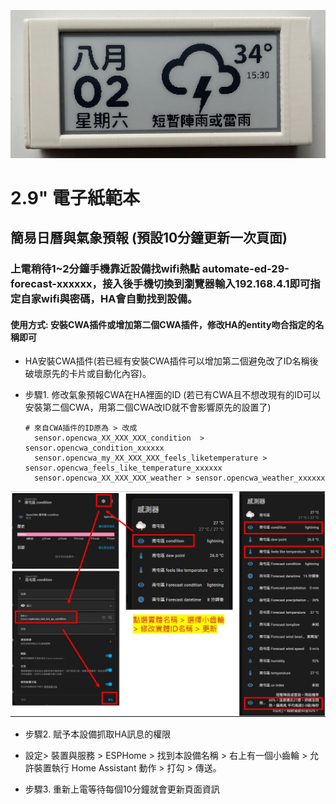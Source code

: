![081733](/ED_29/image/B8AD097F.jpg)

# 2.9" 電子紙範本
## 簡易日曆與氣象預報 (預設10分鐘更新一次頁面)
### 上電稍待1~2分鐘手機靠近設備找wifi熱點 automate-ed-29-forecast-xxxxxx，接入後手機切換到瀏覽器輸入192.168.4.1即可指定自家wifi與密碼，HA會自動找到設備。
#### 使用方式: 安裝CWA插件或增加第二個CWA插件，修改HA的entity吻合指定的名稱即可 

- HA安裝CWA插件(若已經有安裝CWA插件可以增加第二個避免改了ID名稱後破壞原先的卡片或自動化內容)。
- 步驟1. 修改氣象預報CWA在HA裡面的ID (若已有CWA且不想改現有的ID可以安裝第二個CWA，用第二個CWA改ID就不會影響原先的設置了)

      # 來自CWA插件的ID原為 > 改成
        sensor.opencwa_XX_XXX_XXX_condition  >   sensor.opencwa_condition_xxxxxx
        sensor.opencwa_my_XX_XXX_XXX_feels_liketemperature > sensor.opencwa_feels_like_temperature_xxxxxx
        sensor.opencwa_XX_XXX_XXX_weather > sensor.opencwa_weather_xxxxxx

![081733](/ED_29/image/B8AD097F33.JPG)

  - 步驟2. 賦予本設備抓取HA訊息的權限
  * 設定> 裝置與服務 > ESPHome > 找到本設備名稱 > 右上有一個小齒輪 >  允許裝置執行 Home Assistant 動作 > 打勾  > 傳送。

- 步驟3. 重新上電等待每個10分鐘就會更新頁面資訊
